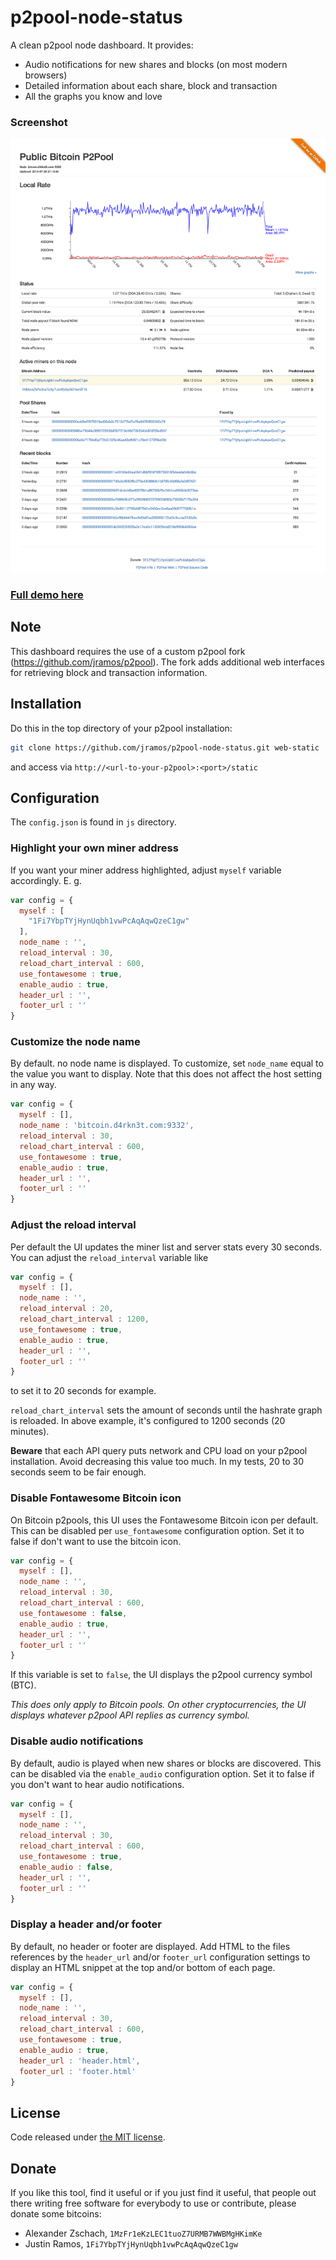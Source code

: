 p2pool-node-status
==================

A clean p2pool node dashboard. It provides:

* Audio notifications for new shares and blocks (on most modern browsers)
* Detailed information about each share, block and transaction
* All the graphs you know and love

### Screenshot

![Screenshot](img/screenshot.png)

### [Full demo here](http://bitcoin.d4rkn3t.com:9332/static/)

## Note

This dashboard requires the use of a custom p2pool fork (https://github.com/jramos/p2pool). The fork adds additional web interfaces for retrieving block and transaction information.

## Installation

Do this in the top directory of your p2pool installation:

``` Bash
git clone https://github.com/jramos/p2pool-node-status.git web-static
```

and access via `http://<url-to-your-p2pool>:<port>/static`

## Configuration

The `config.json` is found in `js` directory.

### Highlight your own miner address

If you want your miner address highlighted, adjust `myself` variable accordingly. E. g.

``` JavaScript
var config = {
  myself : [
    "1Fi7YbpTYjHynUqbh1vwPcAqAqwQzeC1gw"
  ],
  node_name : '',
  reload_interval : 30,
  reload_chart_interval : 600,
  use_fontawesome : true,
  enable_audio : true,
  header_url : '',
  footer_url : ''
}
```

### Customize the node name

By default. no node name is displayed. To customize, set `node_name` equal to the value you want to display. Note that this does not affect the host setting in any way.

``` JavaScript
var config = {
  myself : [],
  node_name : 'bitcoin.d4rkn3t.com:9332',
  reload_interval : 30,
  reload_chart_interval : 600,
  use_fontawesome : true,
  enable_audio : true,
  header_url : '',
  footer_url : ''
}
```

### Adjust the reload interval

Per default the UI updates the miner list and server stats every 30 seconds.  You can adjust the `reload_interval` variable like

``` JavaScript
var config = {
  myself : [],
  node_name : '',
  reload_interval : 20,
  reload_chart_interval : 1200,
  use_fontawesome : true,
  enable_audio : true,
  header_url : '',
  footer_url : ''
}
```

to set it to 20 seconds for example.

`reload_chart_interval` sets the amount of seconds until the hashrate graph is reloaded.  In above example, it's configured to 1200 seconds (20 minutes).

**Beware** that each API query puts network and CPU load on your p2pool installation.  Avoid decreasing this value too much.  In my tests, 20 to 30 seconds seem to be fair enough.

### Disable Fontawesome Bitcoin icon

On Bitcoin p2pools, this UI uses the Fontawesome Bitcoin icon per default.  This can be disabled per `use_fontawesome` configuration option.  Set it to false if don't want to use the bitcoin icon.

``` JavaScript
var config = {
  myself : [],
  node_name : '',
  reload_interval : 30,
  reload_chart_interval : 600,
  use_fontawesome : false,
  enable_audio : true,
  header_url : '',
  footer_url : ''
}
```

If this variable is set to `false`, the UI displays the p2pool currency symbol (BTC).

*This does only apply to Bitcoin pools.  On other cryptocurrencies, the UI displays whatever p2pool API replies as currency symbol.*

### Disable audio notifications

By default, audio is played when new shares or blocks are discovered. This can be disabled via the `enable_audio` configuration option. Set it to false if you don't want to hear audio notifications.

``` JavaScript
var config = {
  myself : [],
  node_name : '',
  reload_interval : 30,
  reload_chart_interval : 600,
  use_fontawesome : true,
  enable_audio : false,
  header_url : '',
  footer_url : ''
}
```

### Display a header and/or footer

By default, no header or footer are displayed. Add HTML to the files references by the `header_url` and/or `footer_url` configuration settings to display an HTML snippet at the top and/or bottom of each page.

``` JavaScript
var config = {
  myself : [],
  node_name : '',
  reload_interval : 30,
  reload_chart_interval : 600,
  use_fontawesome : true,
  enable_audio : true,
  header_url : 'header.html',
  footer_url : 'footer.html'
}
```

## License

Code released under [the MIT license](LICENSE.txt).

## Donate

If you like this tool, find it useful or if you just find it useful, that people out there writing free software for everybody to use or contribute, please donate some bitcoins:

* Alexander Zschach, `1MzFr1eKzLEC1tuoZ7URMB7WWBMgHKimKe`
* Justin Ramos, `1Fi7YbpTYjHynUqbh1vwPcAqAqwQzeC1gw`
